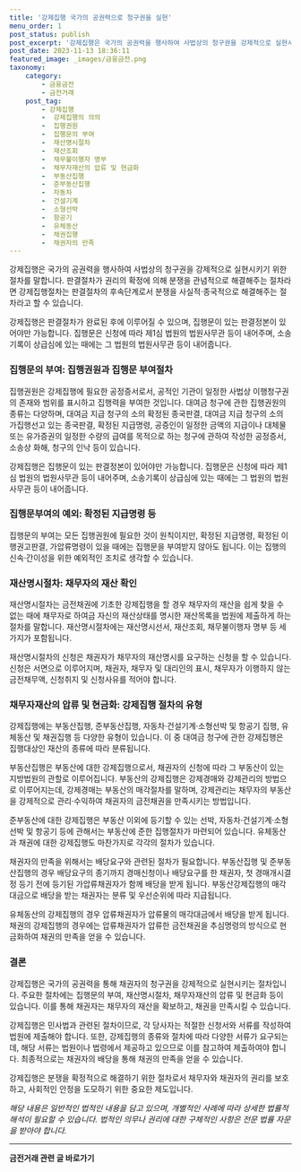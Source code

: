 ```yaml
---
title: '강제집행 국가의 공권력으로 청구권을 실현'
menu_order: 1
post_status: publish
post_excerpt: '강제집행은 국가의 공권력을 행사하여 사법상의 청구권을 강제적으로 실현시키기 위한 절차를 말합니다. 판결절차가 권리의 확정에 의해 분쟁을 관념적으로 해결해주는 절차라면 강제집행절차는 판결절차의 후속단계로서 분쟁을 사실적 종국적으로 해결해주는 절차라고 할 수 있습니다.'
post_date: 2023-11-13 18:36:11
featured_image: _images/금융금전.png
taxonomy:
    category:
        - 금융금전
        - 금전거래
    post_tag:
        - 강제집행
        -  강제집행의 의의
        -  집행권원
        -  집행문의 부여
        -  재산명시절차
        -  재산조회
        -  채무불이행자 명부
        -  채무자재산의 압류 및 현금화
        -  부동산집행
        -  준부동산집행
        -  자동차
        -  건설기계
        -  소형선박
        -  항공기
        -  유체동산
        -  채권집행
        -  채권자의 만족
---
```



강제집행은 국가의 공권력을 행사하여 사법상의 청구권을 강제적으로 실현시키기 위한 절차를 말합니다. 판결절차가 권리의 확정에 의해 분쟁을 관념적으로 해결해주는 절차라면 강제집행절차는 판결절차의 후속단계로서 분쟁을 사실적·종국적으로 해결해주는 절차라고 할 수 있습니다.

강제집행은 판결절차가 완료된 후에 이루어질 수 있으며, 집행문이 있는 판결정본이 있어야만 가능합니다. 집행문은 신청에 따라 제1심 법원의 법원사무관 등이 내어주며, 소송기록이 상급심에 있는 때에는 그 법원의 법원사무관 등이 내어줍니다.

### 집행문의 부여: 집행권원과 집행문 부여절차

집행권원은 강제집행에 필요한 공정증서로서, 공적인 기관이 일정한 사법상 이행청구권의 존재와 범위를 표시하고 집행력을 부여한 것입니다. 대여금 청구에 관한 집행권원의 종류는 다양하며, 대여금 지급 청구의 소의 확정된 종국판결, 대여금 지급 청구의 소의 가집행선고 있는 종국판결, 확정된 지급명령, 공증인이 일정한 금액의 지급이나 대체물 또는 유가증권의 일정한 수량의 급여를 목적으로 하는 청구에 관하여 작성한 공정증서, 소송상 화해, 청구의 인낙 등이 있습니다.

강제집행은 집행문이 있는 판결정본이 있어야만 가능합니다. 집행문은 신청에 따라 제1심 법원의 법원사무관 등이 내어주며, 소송기록이 상급심에 있는 때에는 그 법원의 법원사무관 등이 내어줍니다.

### 집행문부여의 예외: 확정된 지급명령 등

집행문의 부여는 모든 집행권원에 필요한 것이 원칙이지만, 확정된 지급명령, 확정된 이행권고판결, 가압류명령이 있을 때에는 집행문을 부여받지 않아도 됩니다. 이는 집행의 신속·간이성을 위한 예외적인 조치로 생각할 수 있습니다.

### 재산명시절차: 채무자의 재산 확인

재산명시절차는 금전채권에 기초한 강제집행을 할 경우 채무자의 재산을 쉽게 찾을 수 없는 때에 채무자로 하여금 자신의 재산상태를 명시한 재산목록을 법원에 제출하게 하는 절차를 말합니다. 재산명시절차에는 재산명시선서, 재산조회, 채무불이행자 명부 등 세 가지가 포함됩니다.

재산명시절차의 신청은 채권자가 채무자의 재산명시를 요구하는 신청을 할 수 있습니다. 신청은 서면으로 이루어지며, 채권자, 채무자 및 대리인의 표시, 채무자가 이행하지 않는 금전채무액, 신청취지 및 신청사유를 적어야 합니다.

### 채무자재산의 압류 및 현금화: 강제집행 절차의 유형

강제집행에는 부동산집행, 준부동산집행, 자동차·건설기계·소형선박 및 항공기 집행, 유체동산 및 채권집행 등 다양한 유형이 있습니다. 이 중 대여금 청구에 관한 강제집행은 집행대상인 재산의 종류에 따라 분류됩니다.

부동산집행은 부동산에 대한 강제집행으로서, 채권자의 신청에 따라 그 부동산이 있는 지방법원의 관할로 이루어집니다. 부동산의 강제집행은 강제경매와 강제관리의 방법으로 이루어지는데, 강제경매는 부동산의 매각절차를 말하며, 강제관리는 채무자의 부동산을 강제적으로 관리·수익하여 채권자의 금전채권을 만족시키는 방법입니다.

준부동산에 대한 강제집행은 부동산 이외에 등기할 수 있는 선박, 자동차·건설기계·소형선박 및 항공기 등에 관해서는 부동산에 준한 집행절차가 마련되어 있습니다. 유체동산과 채권에 대한 강제집행도 마찬가지로 각각의 절차가 있습니다.

채권자의 만족을 위해서는 배당요구와 관련된 절차가 필요합니다. 부동산집행 및 준부동산집행의 경우 배당요구의 종기까지 경매신청이나 배당요구를 한 채권자, 첫 경매개시결정 등기 전에 등기된 가압류채권자가 함께 배당을 받게 됩니다. 부동산강제집행의 매각대금으로 배당을 받는 채권자는 분류 및 우선순위에 따라 지급됩니다.

유체동산의 강제집행의 경우 압류채권자가 압류물의 매각대금에서 배당을 받게 됩니다. 채권의 강제집행의 경우에는 압류채권자가 압류한 금전채권을 추심명령의 방식으로 현금화하여 채권의 만족을 얻을 수 있습니다.

### 결론

강제집행은 국가의 공권력을 통해 채권자의 청구권을 강제적으로 실현시키는 절차입니다. 주요한 절차에는 집행문의 부여, 재산명시절차, 채무자재산의 압류 및 현금화 등이 있습니다. 이를 통해 채권자는 채무자의 재산을 확보하고, 채권을 만족시킬 수 있습니다.

강제집행은 민사법과 관련된 절차이므로, 각 당사자는 적절한 신청서와 서류를 작성하여 법원에 제출해야 합니다. 또한, 강제집행의 종류와 절차에 따라 다양한 서류가 요구되는데, 해당 서류는 법원이나 법령에서 제공하고 있으므로 이를 참고하여 제출하여야 합니다. 최종적으로는 채권자의 배당을 통해 채권의 만족을 얻을 수 있습니다.

강제집행은 분쟁을 확정적으로 해결하기 위한 절차로서 채무자와 채권자의 권리를 보호하고, 사회적인 안정을 도모하기 위한 중요한 제도입니다.

*해당 내용은 일반적인 법적인 내용을 담고 있으며, 개별적인 사례에 따라 상세한 법률적 해석이 필요할 수 있습니다. 법적인 의무나 권리에 대한 구체적인 사항은 전문 법률 자문을 받아야 합니다.*
<!-- wp:separator -->
<hr class="wp-block-separator has-alpha-channel-opacity"/>
<!-- /wp:separator -->

<!-- wp:group {"backgroundColor":"base","layout":{"type":"constrained"}} -->
<div class="wp-block-group has-base-background-color has-background"><!-- wp:paragraph {"align":"center","fontSize":"medium"} -->
<p class="has-text-align-center has-large-font-size"><strong>금전거래 관련 글 바로가기</strong></p>
<!-- /wp:paragraph -->


<!-- wp:latest-posts
{"categories":[{"id":13538,"count":19,"description":"","link":"https://uknowlaw.com/category/%ea%b8%88%ec%a0%84%ea%b1%b0%eb%9e%98/","name":"금전거래","slug":"금전거래","taxonomy":"category","parent":0,"meta":[],"_links":{"self":[{"href":"https://uknowlaw.com/wp-json/wp/v2/categories/13538"}],"collection":[{"href":"https://uknowlaw.com/wp-json/wp/v2/categories"}],"about":[{"href":"https://uknowlaw.com/wp-json/wp/v2/taxonomies/category"}],"wp:post_type":[{"href":"https://uknowlaw.com/wp-json/wp/v2/posts?categories=13538"}],"curies":[{"name":"wp","href":"https://api.w.org/{rel}","templated":true}]}}],"postsToShow":100,"excerptLength":28,"postLayout":"grid","columns":2,"featuredImageAlign":"left","featuredImageSizeSlug":"large","fontSize":"small"} /--></div>
<!-- /wp:group -->